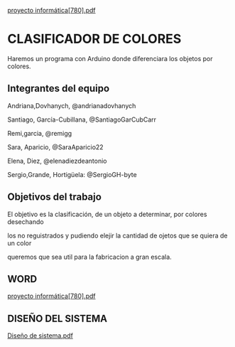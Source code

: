 [proyecto informática[780].pdf](https://github.com/aigora/twIA_2021-fabrica_de_colorines/files/6326050/proyecto.informatica.780.pdf)
# CLASIFICADOR DE COLORES

Haremos un programa con Arduino donde diferenciara los objetos por colores.

## Integrantes del equipo

  Andriana,Dovhanych, @andrianadovhanych
	
	
  Santiago, García-Cubillana, @SantiagoGarCubCarr
  
  Remi,garcia, @remigg
  
	
  Sara, Aparicio, @SaraAparicio22
  
	
 Elena, Diez, @elenadiezdeantonio
  
	
 Sergio,Grande, Hortigüela: @SergioGH-byte


## Objetivos del trabajo

El objetivo es la clasificación, de un objeto a determinar, por colores desechando


los no reguistrados y pudiendo elejir la cantidad de ojetos que se quiera de un color 

queremos que sea util para la fabricacion a gran escala.
## WORD 
[proyecto informática[780].pdf](https://github.com/aigora/twIA_2021-fabrica_de_colorines/files/6326051/proyecto.informatica.780.pdf)

## DISEÑO DEL SISTEMA
[Diseño de sistema.pdf](https://github.com/aigora/twIA_2021-fabrica_de_colorines/files/6342455/Diseno.de.sistema.pdf)


